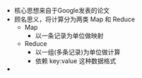 - 核心思想来自于Google发表的论文
- 顾名思义，将计算分为两类 Map 和 Reduce
	- Map
		- 以一条记录为单位做映射
	- Reduce
		- 以一组(多条记录)为单位做计算
		- 依赖 key:value 这种数据格式
-